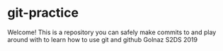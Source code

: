 # git-practice

Welcome! This is a repository you can safely make commits to and play around with to learn how to use git and github Golnaz
S2DS 2019
